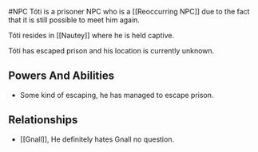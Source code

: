 #NPC 
Tóti is a prisoner NPC who is a [[Reoccurring NPC]] due to the fact that it is still possible to meet him again.

Tóti resides in [[Nautey]] where he is held captive.

Tóti has escaped prison and his location is currently unknown.

## Powers And Abilities
- Some kind of escaping, he has managed to escape prison.


## Relationships
- [[Gnall]], He definitely hates Gnall no question.